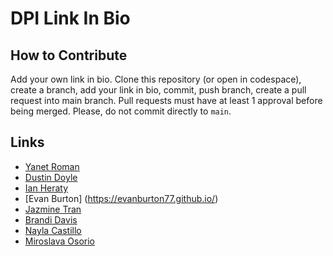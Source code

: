 # DPI Link In Bio

## How to Contribute
Add your own link in bio. Clone this repository (or open in codespace), create a branch, add your link in bio, commit, push branch, create a pull request into main branch. Pull requests must have at least 1 approval before being merged. Please, do not commit directly to `main`. 


## Links

- [Yanet Roman](https://yanettechprep.github.io)
- [Dustin Doyle](https://dantexkilljoy.github.io)
- [Ian Heraty](https://heratyian.github.io/)
- [Evan Burton] (https://evanburton77.github.io/)
- [Jazmine Tran](https://jptran0.github.io/)
- [Brandi Davis](https://brdavis330.github.io/)
- [Nayla Castillo](https://castnay.github.io/)
- [Miroslava Osorio](https://mosorio1.github.io) 